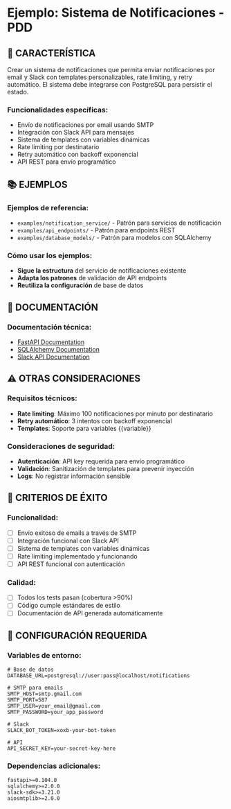 # Ejemplo: Sistema de Notificaciones - PDD

## 🎯 CARACTERÍSTICA

Crear un sistema de notificaciones que permita enviar notificaciones por email y Slack con templates personalizables, rate limiting, y retry automático. El sistema debe integrarse con PostgreSQL para persistir el estado.

### Funcionalidades específicas:
- Envío de notificaciones por email usando SMTP
- Integración con Slack API para mensajes
- Sistema de templates con variables dinámicas
- Rate limiting por destinatario
- Retry automático con backoff exponencial
- API REST para envío programático

## 📚 EJEMPLOS

### Ejemplos de referencia:
- `examples/notification_service/` - Patrón para servicios de notificación
- `examples/api_endpoints/` - Patrón para endpoints REST
- `examples/database_models/` - Patrón para modelos con SQLAlchemy

### Cómo usar los ejemplos:
- **Sigue la estructura** del servicio de notificaciones existente
- **Adapta los patrones** de validación de API endpoints
- **Reutiliza la configuración** de base de datos

## 📖 DOCUMENTACIÓN

### Documentación técnica:
- [FastAPI Documentation](https://fastapi.tiangolo.com/)
- [SQLAlchemy Documentation](https://docs.sqlalchemy.org/)
- [Slack API Documentation](https://api.slack.com/)

## ⚠️ OTRAS CONSIDERACIONES

### Requisitos técnicos:
- **Rate limiting**: Máximo 100 notificaciones por minuto por destinatario
- **Retry automático**: 3 intentos con backoff exponencial
- **Templates**: Soporte para variables {{variable}}

### Consideraciones de seguridad:
- **Autenticación**: API key requerida para envío programático
- **Validación**: Sanitización de templates para prevenir inyección
- **Logs**: No registrar información sensible

## 🎯 CRITERIOS DE ÉXITO

### Funcionalidad:
- [ ] Envío exitoso de emails a través de SMTP
- [ ] Integración funcional con Slack API
- [ ] Sistema de templates con variables dinámicas
- [ ] Rate limiting implementado y funcionando
- [ ] API REST funcional con autenticación

### Calidad:
- [ ] Todos los tests pasan (cobertura >90%)
- [ ] Código cumple estándares de estilo
- [ ] Documentación de API generada automáticamente

## 🔧 CONFIGURACIÓN REQUERIDA

### Variables de entorno:
```
# Base de datos
DATABASE_URL=postgresql://user:pass@localhost/notifications

# SMTP para emails
SMTP_HOST=smtp.gmail.com
SMTP_PORT=587
SMTP_USER=your_email@gmail.com
SMTP_PASSWORD=your_app_password

# Slack
SLACK_BOT_TOKEN=xoxb-your-bot-token

# API
API_SECRET_KEY=your-secret-key-here
```

### Dependencias adicionales:
```
fastapi>=0.104.0
sqlalchemy>=2.0.0
slack-sdk>=3.21.0
aiosmtplib>=2.0.0
``` 